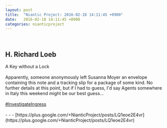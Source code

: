```yaml
---
layout: post
title:  "Niantic Project: 2016-02-18 14:11:45 +0900"
date:   2016-02-18 14:11:45 +0900
categories: nianticproject
---
```

<div class="shared"><br /><h2>H. Richard Loeb</h2>A Key without a Lock<br /><br />Apparently, someone anonymously left Susanna Moyer an envelope containing this note and a tracking slip for a package of some kind. No further details at this point, but if I had to guess, I'd say Agents somewhere in Italy this weekend might be our best guess...<br /><br /><a rel="nofollow" class="ot-hashtag" href="https://plus.google.com/s/%23InvestigateIngress">#InvestigateIngress</a><br /><br /></div>
- - -
[https://plus.google.com/+NianticProject/posts/LQ1eoe2E4vr](https://plus.google.com/+NianticProject/posts/LQ1eoe2E4vr)
